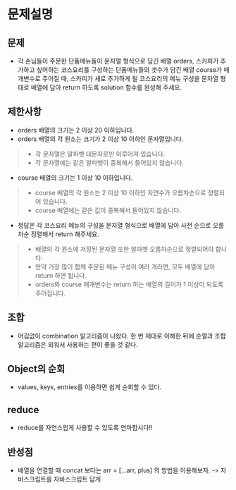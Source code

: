 # 문제설명
## 문제
- 각 손님들이 주문한 단품메뉴들이 문자열 형식으로 담긴 배열 orders, 스카피가 추가하고 싶어하는 코스요리를 구성하는 단품메뉴들의 갯수가 담긴 배열 course가 매개변수로 주어질 때, 스카피가 새로 추가하게 될 코스요리의 메뉴 구성을 문자열 형태로 배열에 담아 return 하도록 solution 함수를 완성해 주세요.

## 제한사항
- orders 배열의 크기는 2 이상 20 이하입니다.
- orders 배열의 각 원소는 크기가 2 이상 10 이하인 문자열입니다.
> - 각 문자열은 알파벳 대문자로만 이루어져 있습니다.
> - 각 문자열에는 같은 알파벳이 중복해서 들어있지 않습니다.
- course 배열의 크기는 1 이상 10 이하입니다.
> - course 배열의 각 원소는 2 이상 10 이하인 자연수가 오름차순으로 정렬되어 있습니다.
> - course 배열에는 같은 값이 중복해서 들어있지 않습니다.
- 정답은 각 코스요리 메뉴의 구성을 문자열 형식으로 배열에 담아 사전 순으로 오름차순 정렬해서 return 해주세요.
> - 배열의 각 원소에 저장된 문자열 또한 알파벳 오름차순으로 정렬되어야 합니다.
> - 만약 가장 많이 함께 주문된 메뉴 구성이 여러 개라면, 모두 배열에 담아 return 하면 됩니다.
> - orders와 course 매개변수는 return 하는 배열의 길이가 1 이상이 되도록 주어집니다.

## 조합
- 어김없이 combination 알고리즘이 나왔다. 한 번 제대로 이해한 뒤에 순열과 조합 알고리즘은 외워서 사용하는 편이 좋을 것 같다.

## Object의 순회
- values, keys, entries를 이용하면 쉽게 순회할 수 있다.

## reduce
- reduce를 자연스럽게 사용할 수 있도록 연마합시다!!

## 반성점
- 배열을 연결할 때 concat 보다는 arr = [...arr, plus] 의 방법을 이용해보자. -> 자바스크립트를 자바스크립트 답게

